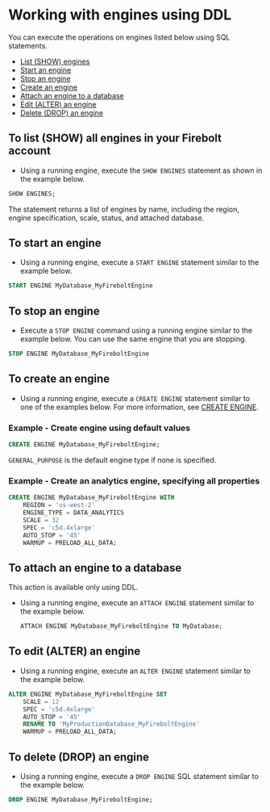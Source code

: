# Working with engines using DDL

You can execute the operations on engines listed below using SQL statements.

* [List \(SHOW\) engines](working-with-engines-using-ddl.md#to-list-show-all-engines-in-your-firebolt-account)
* [Start an engine](working-with-engines-using-ddl.md#to-start-an-engine)
* [Stop an engine](working-with-engines-using-ddl.md#to-stop-an-engine)
* [Create an engine](working-with-engines-using-ddl.md#to-create-an-engine)
* [Attach an engine to a database](working-with-engines-using-ddl.md#to-attach-an-engine-to-a-database)
* [Edit \(ALTER\) an engine](working-with-engines-using-ddl.md#to-edit-alter-an-engine)
* [Delete \(DROP\) an engine](working-with-engines-using-ddl.md#to-delete-drop-an-engine)

## To list \(SHOW\) all engines in your Firebolt account

* Using a running engine, execute the `SHOW ENGINES` statement as shown in the example below.

```sql
SHOW ENGINES;
```

The statement returns a list of engines by name, including the region, engine specification, scale, status, and attached database.

## To start an engine

* Using a running engine, execute a `START ENGINE` statement similar to the example below.

```sql
START ENGINE MyDatabase_MyFireboltEngine
```

## To stop an engine

* Execute a `STOP ENGINE` command using a running engine similar to the example below. You can use the same engine that you are stopping.

```sql
STOP ENGINE MyDatabase_MyFireboltEngine
```

## To create an engine

* Using a running engine, execute a `CREATE ENGINE` statement similar to one of the examples below. For more information, see [CREATE ENGINE](../sql-reference/commands/ddl-commands.md#create-engine).

### Example - Create engine using default values

```sql
CREATE ENGINE MyDatabase_MyFireboltEngine;
```

`GENERAL_PURPOSE` is the default engine type if none is specified.

### Example - Create an analytics engine, specifying all properties

```sql
CREATE ENGINE MyDatabase_MyFireboltEngine WITH  
    REGION = 'us-west-2'  
    ENGINE_TYPE = DATA_ANALYTICS  
    SCALE = 32  
    SPEC = 'c5d.4xlarge'  
    AUTO_STOP = '45'  
    WARMUP = PRELOAD_ALL_DATA;
```

## To attach an engine to a database

This action is available only using DDL.

* Using a running engine, execute an `ATTACH ENGINE` statement similar to the example below.

  ```sql
  ATTACH ENGINE MyDatabase_MyFireboltEngine TO MyDatabase;
  ```

## To edit \(ALTER\) an engine

* Using a running engine, execute an `ALTER ENGINE` statement similar to the example below.

```sql
ALTER ENGINE MyDatabase_MyFireboltEngine SET  
    SCALE = 12  
    SPEC = 'c5d.4xlarge'  
    AUTO_STOP = '45'  
    RENAME TO 'MyProductionDatabase_MyFireboltEngine'  
    WARMUP = PRELOAD_ALL_DATA;
```

## To delete \(DROP\) an engine

* Using a running engine, execute a `DROP ENGINE` SQL statement similar to the example below.

```sql
DROP ENGINE MyDatabase_MyFireboltEngine;
```

